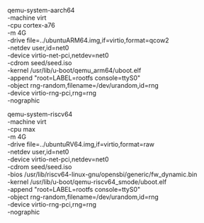 qemu-system-aarch64 \
  -machine virt \
  -cpu cortex-a76 \
  -m 4G \
  -drive file=../ubuntuARM64.img,if=virtio,format=qcow2 \
  -netdev user,id=net0 \
  -device virtio-net-pci,netdev=net0 \
  -cdrom seed/seed.iso \
  -kernel /usr/lib/u-boot/qemu_arm64/uboot.elf \
  -append "root=LABEL=rootfs console=ttyS0" \
  -object rng-random,filename=/dev/urandom,id=rng \
  -device virtio-rng-pci,rng=rng \
  -nographic 

qemu-system-riscv64 \
  -machine virt \
  -cpu max \
  -m 4G \
  -drive file=../ubuntuRV64.img,if=virtio,format=raw \
  -netdev user,id=net0 \
  -device virtio-net-pci,netdev=net0 \
  -cdrom seed/seed.iso \
  -bios /usr/lib/riscv64-linux-gnu/opensbi/generic/fw_dynamic.bin \
  -kernel /usr/lib/u-boot/qemu-riscv64_smode/uboot.elf \
  -append "root=LABEL=rootfs console=ttyS0" \
  -object rng-random,filename=/dev/urandom,id=rng \
  -device virtio-rng-pci,rng=rng \
  -nographic
